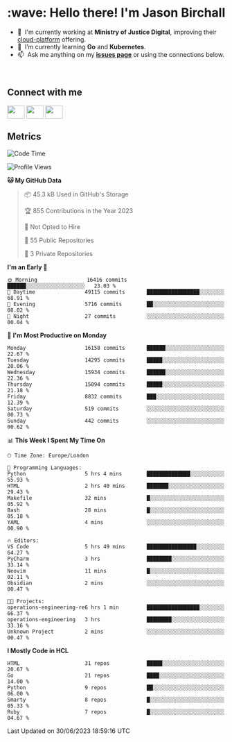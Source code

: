 <h1 align="left" id="jason-title">:wave: Hello there! I'm Jason Birchall</h1>

- :office: &nbsp;I'm currently working at **Ministry of Justice Digital**, improving their [cloud-platform](https://github.com/ministryofjustice/cloud-platform) offering.
- :seedling: &nbsp;I’m currently learning **Go** and **Kubernetes**.
- :mailbox: &nbsp;Ask me anything on my **[issues page]** or using the connections below.


<br>

<h2>Connect with me</h2>
<p>
<a href="https://twitter.com/jsonBirchall" target="blank"><img align="center" src="https://cdn.jsdelivr.net/npm/simple-icons@3.0.1/icons/twitter.svg" alt="" height="30" width="40" /></a>
<a href="https://keybase.io/json0" target="blank"><img align="center" src="https://cdn.jsdelivr.net/npm/simple-icons@3.0.1/icons/keybase.svg" alt="" height="30" width="40" /></a>
<a href="https://www.reddit.com/user/kakorate" target="blank"><img align="center" src="https://cdn.jsdelivr.net/npm/simple-icons@3.0.1/icons/reddit.svg" alt="" height="30" width="40" /></a>
</p>

<h2>Metrics</h2>

<!--START_SECTION:waka-->
![Code Time](http://img.shields.io/badge/Code%20Time-1%2C117%20hrs%2037%20mins-blue)

![Profile Views](http://img.shields.io/badge/Profile%20Views-0-blue)

**🐱 My GitHub Data** 

> 📦 45.3 kB Used in GitHub's Storage 
 > 
> 🏆 855 Contributions in the Year 2023
 > 
> 🚫 Not Opted to Hire
 > 
> 📜 55 Public Repositories 
 > 
> 🔑 3 Private Repositories 
 > 
**I'm an Early 🐤** 

```text
🌞 Morning                16416 commits       ██████░░░░░░░░░░░░░░░░░░░   23.03 % 
🌆 Daytime                49115 commits       █████████████████░░░░░░░░   68.91 % 
🌃 Evening                5716 commits        ██░░░░░░░░░░░░░░░░░░░░░░░   08.02 % 
🌙 Night                  27 commits          ░░░░░░░░░░░░░░░░░░░░░░░░░   00.04 % 
```
📅 **I'm Most Productive on Monday** 

```text
Monday                   16158 commits       ██████░░░░░░░░░░░░░░░░░░░   22.67 % 
Tuesday                  14295 commits       █████░░░░░░░░░░░░░░░░░░░░   20.06 % 
Wednesday                15934 commits       ██████░░░░░░░░░░░░░░░░░░░   22.36 % 
Thursday                 15094 commits       █████░░░░░░░░░░░░░░░░░░░░   21.18 % 
Friday                   8832 commits        ███░░░░░░░░░░░░░░░░░░░░░░   12.39 % 
Saturday                 519 commits         ░░░░░░░░░░░░░░░░░░░░░░░░░   00.73 % 
Sunday                   442 commits         ░░░░░░░░░░░░░░░░░░░░░░░░░   00.62 % 
```


📊 **This Week I Spent My Time On** 

```text
🕑︎ Time Zone: Europe/London

💬 Programming Languages: 
Python                   5 hrs 4 mins        ██████████████░░░░░░░░░░░   55.93 % 
HTML                     2 hrs 40 mins       ███████░░░░░░░░░░░░░░░░░░   29.43 % 
Makefile                 32 mins             █░░░░░░░░░░░░░░░░░░░░░░░░   05.92 % 
Bash                     28 mins             █░░░░░░░░░░░░░░░░░░░░░░░░   05.18 % 
YAML                     4 mins              ░░░░░░░░░░░░░░░░░░░░░░░░░   00.90 % 

🔥 Editors: 
VS Code                  5 hrs 49 mins       ████████████████░░░░░░░░░   64.27 % 
PyCharm                  3 hrs               ████████░░░░░░░░░░░░░░░░░   33.14 % 
Neovim                   11 mins             █░░░░░░░░░░░░░░░░░░░░░░░░   02.11 % 
Obsidian                 2 mins              ░░░░░░░░░░░░░░░░░░░░░░░░░   00.47 % 

🐱‍💻 Projects: 
operations-engineering-re6 hrs 1 min         █████████████████░░░░░░░░   66.37 % 
operations-engineering   3 hrs               ████████░░░░░░░░░░░░░░░░░   33.16 % 
Unknown Project          2 mins              ░░░░░░░░░░░░░░░░░░░░░░░░░   00.47 % 
```

**I Mostly Code in HCL** 

```text
HTML                     31 repos            █████░░░░░░░░░░░░░░░░░░░░   20.67 % 
Go                       21 repos            ████░░░░░░░░░░░░░░░░░░░░░   14.00 % 
Python                   9 repos             ██░░░░░░░░░░░░░░░░░░░░░░░   06.00 % 
Smarty                   8 repos             █░░░░░░░░░░░░░░░░░░░░░░░░   05.33 % 
Ruby                     7 repos             █░░░░░░░░░░░░░░░░░░░░░░░░   04.67 % 
```




 Last Updated on 30/06/2023 18:59:16 UTC
<!--END_SECTION:waka-->

<!-- links -->

[issues page]: https://github.com/jasonBirchall/jasonBirchall/issues "jasonBirchall/issues"
